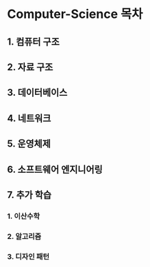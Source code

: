 # Computer-Science 목차


## 1. 컴퓨터 구조

## 2. 자료 구조

## 3. 데이터베이스

## 4. 네트워크

## 5. 운영체제

## 6. 소프트웨어 엔지니어링



## 7. 추가 학습


### 1. 이산수학

### 2. 알고리즘

### 3. 디자인 패턴
